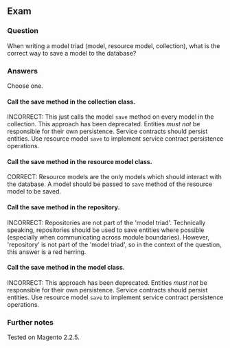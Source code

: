 ## Exam

### Question
When writing a model triad (model, resource model, collection), what is the correct way to save a model to the database?

### Answers

Choose one.

#### Call the save method in the collection class.

INCORRECT: This just calls the model `save` method on every model in the collection. This approach has been deprecated. Entities _must not_ be responsible for their own persistence. Service contracts should persist entities. Use resource model `save` to implement service contract persistence operations.

#### Call the save method in the resource model class.

CORRECT: Resource models are the only models which should interact with the database. A model should be passed to `save` method of the resource model to be saved.

#### Call the save method in the repository.

INCORRECT: Repositories are not part of the 'model triad'. Technically speaking, repositories should be used to save entities where possible (especially when communicating across module boundaries). However, 'repository' is not part of the 'model triad', so in the context of the question, this answer is a red herring.

#### Call the save method in the model class.

INCORRECT: This approach has been deprecated. Entities _must not_ be responsible for their own persistence. Service contracts should persist entities. Use resource model `save` to implement service contract persistence operations.

### Further notes

Tested on Magento 2.2.5.
